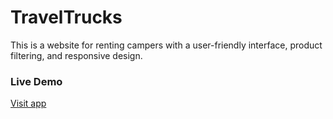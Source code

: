 # TravelTrucks

This is a website for renting campers with a user-friendly interface, product filtering, and responsive design.

### Live Demo

[Visit app](https://travel-trucks-blush.vercel.app)
